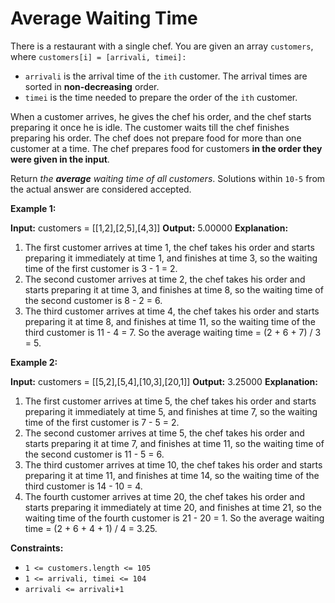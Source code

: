 # Average Waiting Time

There is a restaurant with a single chef. You are given an array `customers`, where `customers[i] = [arrivali, timei]:`

*   `arrivali` is the arrival time of the `ith` customer. The arrival times are sorted in **non-decreasing** order.
*   `timei` is the time needed to prepare the order of the `ith` customer.

When a customer arrives, he gives the chef his order, and the chef starts preparing it once he is idle. The customer waits till the chef finishes preparing his order. The chef does not prepare food for more than one customer at a time. The chef prepares food for customers **in the order they were given in the input**.

Return _the **average** waiting time of all customers_. Solutions within `10-5` from the actual answer are considered accepted.

**Example 1:**

**Input:** customers = \[\[1,2\],\[2,5\],\[4,3\]\]
**Output:** 5.00000
**Explanation:**
1) The first customer arrives at time 1, the chef takes his order and starts preparing it immediately at time 1, and finishes at time 3, so the waiting time of the first customer is 3 - 1 = 2.
2) The second customer arrives at time 2, the chef takes his order and starts preparing it at time 3, and finishes at time 8, so the waiting time of the second customer is 8 - 2 = 6.
3) The third customer arrives at time 4, the chef takes his order and starts preparing it at time 8, and finishes at time 11, so the waiting time of the third customer is 11 - 4 = 7.
So the average waiting time = (2 + 6 + 7) / 3 = 5.

**Example 2:**

**Input:** customers = \[\[5,2\],\[5,4\],\[10,3\],\[20,1\]\]
**Output:** 3.25000
**Explanation:**
1) The first customer arrives at time 5, the chef takes his order and starts preparing it immediately at time 5, and finishes at time 7, so the waiting time of the first customer is 7 - 5 = 2.
2) The second customer arrives at time 5, the chef takes his order and starts preparing it at time 7, and finishes at time 11, so the waiting time of the second customer is 11 - 5 = 6.
3) The third customer arrives at time 10, the chef takes his order and starts preparing it at time 11, and finishes at time 14, so the waiting time of the third customer is 14 - 10 = 4.
4) The fourth customer arrives at time 20, the chef takes his order and starts preparing it immediately at time 20, and finishes at time 21, so the waiting time of the fourth customer is 21 - 20 = 1.
So the average waiting time = (2 + 6 + 4 + 1) / 4 = 3.25.

**Constraints:**

*   `1 <= customers.length <= 105`
*   `1 <= arrivali, timei <= 104`
*   `arrivali <= arrivali+1`